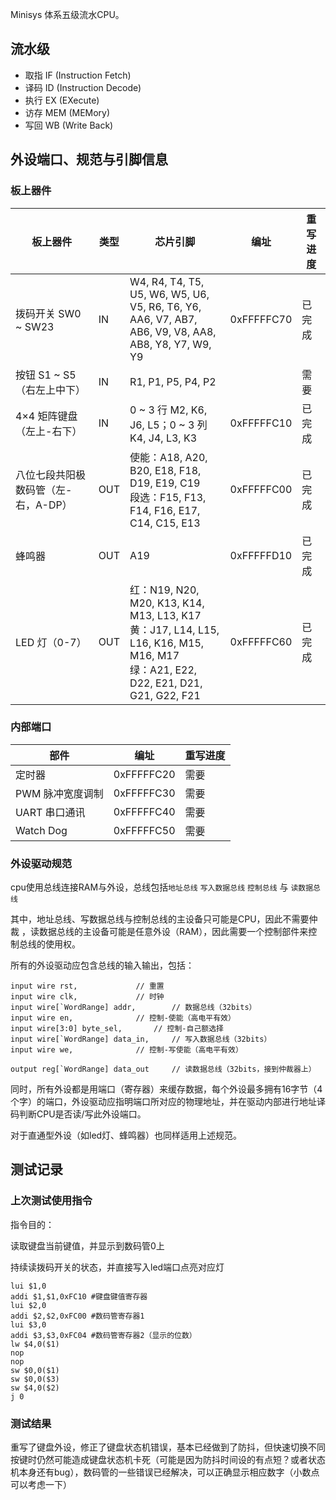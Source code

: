 
Minisys 体系五级流水CPU。

## 流水级

  - 取指 IF (Instruction Fetch)
  - 译码 ID (Instruction Decode)
  - 执行 EX (EXecute)
  - 访存 MEM (MEMory)
  - 写回 WB (Write Back)
## 外设端口、规范与引脚信息
### 板上器件

| 板上器件                            | 类型 | 芯片引脚                                                     | 编址       | 重写进度 |
| ----------------------------------- | ---- | ------------------------------------------------------------ | ---------- | -------- |
| 拨码开关 SW0 ~ SW23                 | IN   | W4, R4, T4, T5, U5, W6, W5, U6, V5, R6, T6, Y6, <br>AA6, V7, AB7, AB6, V9, V8, AA8, AB8, Y8, Y7, W9, Y9 | 0xFFFFFC70 | 已完成   |
| 按钮 S1 ~ S5（右左上中下）          | IN   | R1, P1, P5, P4, P2                                           |            | 需要     |
| 4×4 矩阵键盘（左上-右下）           | IN   | 0 ~ 3 行 M2, K6, J6, L5；0 ~ 3 列 K4, J4, L3, K3             | 0xFFFFFC10 | 已完成   |
| 八位七段共阳极数码管（左-右，A-DP） | OUT  | 使能：A18, A20, B20, E18, F18, D19, E19, C19<br>段选：F15, F13, F14, F16, E17, C14, C15, E13 | 0xFFFFFC00 | 已完成   |
| 蜂鸣器                              | OUT  | A19                                                          | 0xFFFFFD10 | 已完成   |
| LED 灯（0-7）                       | OUT  | 红：N19, N20, M20, K13, K14, M13, L13, K17<br>黄：J17, L14, L15, L16, K16, M15, M16, M17<br>绿：A21, E22, D22, E21, D21, G21, G22, F21 | 0xFFFFFC60 | 已完成   |

### 内部端口

| 部件             | 编址       | 重写进度 |
| ---------------- | ---------- | -------- |
| 定时器           | 0xFFFFFC20 | 需要     |
| PWM 脉冲宽度调制 | 0xFFFFFC30 | 需要     |
| UART 串口通讯    | 0xFFFFFC40 | 需要     |
| Watch Dog        | 0xFFFFFC50 | 需要     |

### 外设驱动规范

cpu使用总线连接RAM与外设，总线包括`地址总线` `写入数据总线` `控制总线` 与 `读数据总线`   

其中，地址总线、写数据总线与控制总线的主设备只可能是CPU，因此不需要仲裁 ，读数据总线的主设备可能是任意外设（RAM），因此需要一个控制部件来控制总线的使用权。  

所有的外设驱动应包含总线的输入输出，包括：  

```
input wire rst,  			// 重置
input wire clk,				// 时钟
input wire[`WordRange] addr,		// 数据总线（32bits）
input wire en, 				// 控制-使能（高电平有效）
input wire[3:0] byte_sel,		// 控制-自己额选择
input wire[`WordRange] data_in, 	// 写入数据总线（32bits）
input wire we, 				// 控制-写使能（高电平有效）

output reg[`WordRange] data_out		// 读数据总线（32bits，接到仲裁器上）
```

同时，所有外设都是用端口（寄存器）来缓存数据，每个外设最多拥有16字节（4个字）的端口，外设驱动应指明端口所对应的物理地址，并在驱动内部进行地址译码判断CPU是否读/写此外设端口。  

对于直通型外设（如led灯、蜂鸣器）也同样适用上述规范。


## 测试记录

### 上次测试使用指令

指令目的：  

读取键盘当前键值，并显示到数码管0上

持续读拨码开关的状态，并直接写入led端口点亮对应灯

```
lui $1,0
addi $1,$1,0xFC10 #键盘键值寄存器
lui $2,0
addi $2,$2,0xFC00 #数码管寄存器1
lui $3,0
addi $3,$3,0xFC04 #数码管寄存器2（显示的位数）
lw $4,0($1)
nop
nop
sw $0,0($1)
sw $0,0($3)
sw $4,0($2)
j 0
```

### 测试结果 

重写了键盘外设，修正了键盘状态机错误，基本已经做到了防抖，但快速切换不同按键时仍然可能造成键盘状态机卡死（可能是因为防抖时间设的有点短？或者状态机本身还有bug），数码管的一些错误已经解决，可以正确显示相应数字（小数点可以考虑一下）



